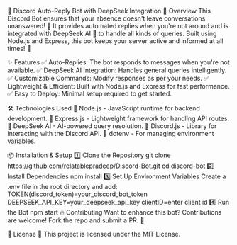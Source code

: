 🤖 Discord Auto-Reply Bot with DeepSeek Integration
🚀 Overview
This Discord Bot ensures that your absence doesn't leave conversations unanswered! 💬
It provides automated replies when you're not around and is integrated with DeepSeek AI 🤖 to handle all kinds of queries.
Built using Node.js and Express, this bot keeps your server active and informed at all times! 🚀

✨ Features
✅ Auto-Replies: The bot responds to messages when you're not available.
✅ DeepSeek AI Integration: Handles general queries intelligently.
✅ Customizable Commands: Modify responses as per your needs.
✅ Lightweight & Efficient: Built with Node.js and Express for fast performance.
✅ Easy to Deploy: Minimal setup required to get started.

🛠️ Technologies Used
🔹 Node.js - JavaScript runtime for backend development.
🔹 Express.js - Lightweight framework for handling API routes.
🔹 DeepSeek AI - AI-powered query resolution.
🔹 Discord.js - Library for interacting with the Discord API.
🔹 dotenv - For managing environment variables.

📦 Installation & Setup
1️⃣ Clone the Repository
git clone https://github.com/relatablepradeep/Discord-Bot.git
cd discord-bot
2️⃣ Install Dependencies
npm install
3️⃣ Set Up Environment Variables
Create a .env file in the root directory and add:
TOKEN(discord_token)=your_discord_bot_token
DEEPSEEK_API_KEY=your_deepseek_api_key
clientID=enter client id
4️⃣ Run the Bot
npm start
🔥 Contributing
Want to enhance this bot? Contributions are welcome! Fork the repo and submit a PR. 🚀

📜 License
📝 This project is licensed under the MIT License.
